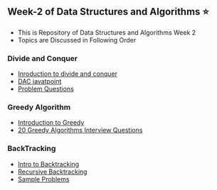 ## Week-2 of Data Structures and Algorithms :star:


- This is Repository of Data Structures and Algorithms Week 2
- Topics are Discussed in Following Order

### Divide and Conquer
- [Inroduction to divide and conquer](https://www.tutorialspoint.com/data_structures_algorithms/divide_and_conquer)
- [DAC javatpoint](https://www.javatpoint.com/divide-and-conquer-introduction)
- [Problem Questions](https://medium.com/@codingfreak/divide-and-conquer-interview-questions-and-practice-problems-8855e45f4200)

### Greedy Algorithm
- [Introduction to Greedy](https://www.tutorialspoint.com/data_structures_algorithms/greedy_algorithms)
- [20 Greedy Algorithms Interview Questions](https://www.geeksforgeeks.org/top-20-greedy-algorithms-interview-questions/)

### BackTracking
- [Intro to Backtracking](https://www.javatpoint.com/backtracking-introduction)
- [Recursive Backtracking](https://www.cs.utexas.edu/~scottm/cs314/handouts/slides/Topic13RecursiveBacktracking.pdf)
- [Sample Problems](https://www.dailycodingproblem.com/blog/an-introduction-to-backtracking/)
